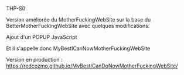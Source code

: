 THP-S0

Version améliorée du MotherFuckingWebSite sur la base du BetterMotherFuckingWebSite avec quelques modifications.

Ajout d'un POPUP JavaScript

Et il s'appelle donc MyBestICanNowMotherFuckingWebSite

Version en production :
https://redcozmo.github.io/MyBestICanDoNowMotherFuckingWebSite/


